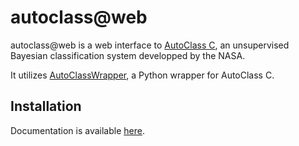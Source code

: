 # autoclass@web

autoclass@web is a web interface to [AutoClass C](https://ti.arc.nasa.gov/tech/rse/synthesis-projects-applications/autoclass/autoclass-c/), an unsupervised Bayesian classification system developped by the NASA.

It utilizes [AutoClassWrapper](https://github.com/pierrepo/autoclasswrapper), a Python wrapper for AutoClass C. 

## Installation

Documentation is available [here](https://pierrepo.github.io/autoclassweb/).
